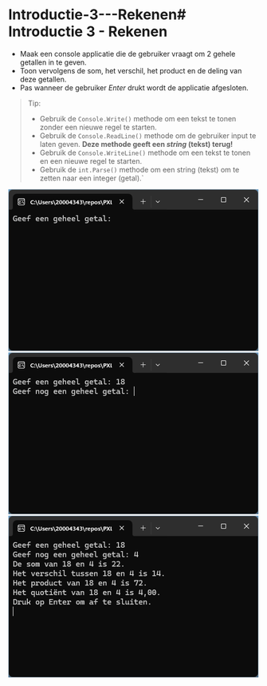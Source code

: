 # Introductie-3---Rekenen# Introductie 3 - Rekenen

- Maak een console applicatie die de gebruiker vraagt om 2 gehele getallen in te geven.
- Toon vervolgens de som, het verschil, het product en de deling van deze getallen.
- Pas wanneer de gebruiker *Enter* drukt wordt de applicatie afgesloten.

> Tip: 
> - Gebruik de `Console.Write()` methode om een tekst te tonen zonder een nieuwe regel te starten.
> - Gebruik de `Console.ReadLine()` methode om de gebruiker input te laten geven. **Deze methode geeft een *string* (tekst) terug!**
> - Gebruik de `Console.WriteLine()` methode om een tekst te tonen en een nieuwe regel te starten.
> - Gebruik de `int.Parse()` methode om een string (tekst) om te zetten naar een integer (getal).`

![](media/first.png) ![](media/second.png) ![](media/result.png) 